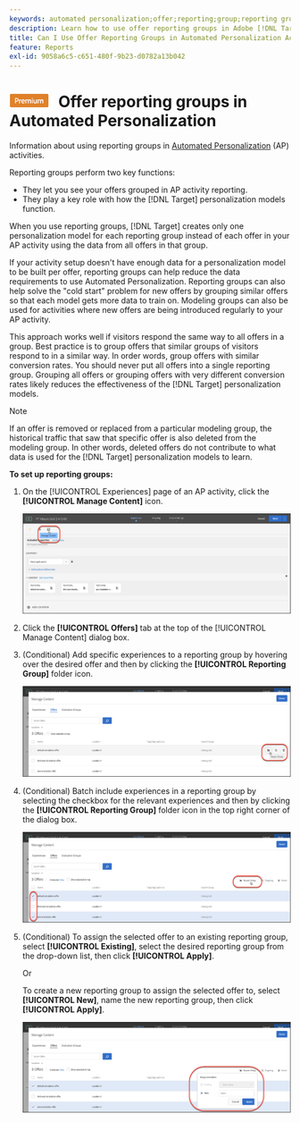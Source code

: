 ```yaml
---
keywords: automated personalization;offer;reporting;group;reporting group
description: Learn how to use offer reporting groups in Adobe [!DNL Target] Automated Personalization activities. Using reporting groups, [!DNL Target] creates only one personalization model for each reporting group.
title: Can I Use Offer Reporting Groups in Automated Personalization Activities?
feature: Reports
exl-id: 9058a6c5-c651-480f-9b23-d0782a13b042
---
```

# ![PREMIUM](/help/main/assets/premium.png) Offer reporting groups in Automated Personalization

Information about using reporting groups in [Automated Personalization](/help/main/c-activities/t-automated-personalization/automated-personalization.md) (AP) activities.

Reporting groups perform two key functions:

* They let you see your offers grouped in AP activity reporting. 
* They play a key role with how the [!DNL Target] personalization models function.

When you use reporting groups, [!DNL Target] creates only one personalization model for each reporting group instead of each offer in your AP activity using the data from all offers in that group.

If your activity setup doesn't have enough data for a personalization model to be built per offer, reporting groups can help reduce the data requirements to use Automated Personalization. Reporting groups can also help solve the "cold start" problem for new offers by grouping similar offers so that each model gets more data to train on. Modeling groups can also be used for activities where new offers are being introduced regularly to your AP activity.

This approach works well if visitors respond the same way to all offers in a group. Best practice is to group offers that similar groups of visitors respond to in a similar way. In order words, group offers with similar conversion rates. You should never put all offers into a single reporting group. Grouping all offers or grouping offers with very different conversion rates likely reduces the effectiveness of the [!DNL Target] personalization models.

>[!NOTE]
>
>If an offer is removed or replaced from a particular modeling group, the historical traffic that saw that specific offer is also deleted from the modeling group. In other words, deleted offers do not contribute to what data is used for the [!DNL Target] personalization models to learn.

**To set up reporting groups:**

1. On the [!UICONTROL Experiences] page of an AP activity, click the **[!UICONTROL Manage Content]** icon.

   ![Manage Content icon](/help/main/c-reports/assets/ap_manage_content.png)

1. Click the **[!UICONTROL Offers]** tab at the top of the [!UICONTROL Manage Content] dialog box. 
1. (Conditional) Add specific experiences to a reporting group by hovering over the desired offer and then by clicking the **[!UICONTROL Reporting Group]** folder icon.

   ![Reporting Group icon](/help/main/c-reports/assets/ap_manage_content_2.png)

1. (Conditional) Batch include experiences in a reporting group by selecting the checkbox for the relevant experiences and then by clicking the **[!UICONTROL Reporting Group]** folder icon in the top right corner of the dialog box.

   ![Reporting Group icon](/help/main/c-reports/assets/ap_manage_content_3.png)

1. (Conditional) To assign the selected offer to an existing reporting group, select **[!UICONTROL Existing]**, select the desired reporting group from the drop-down list, then click **[!UICONTROL Apply]**.

   Or

   To create a new reporting group to assign the selected offer to, select **[!UICONTROL New]**, name the new reporting group, then click **[!UICONTROL Apply]**.

   ![New icon to create a new reporting group](/help/main/c-reports/assets/ap_reporting_groups.png)
